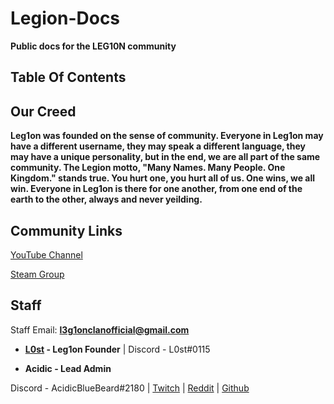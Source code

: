 # Legion-Docs
**Public docs for the LEG10N community**

## Table Of Contents

## Our Creed
**Leg1on was founded on the sense of community. Everyone in Leg1on may have a different username, they may speak a different language, they may have a unique personality, but in the end, we are all part of the same community. The Legion motto, "Many Names. Many People. One Kingdom." stands true. You hurt one, you hurt all of us. One wins, we all win. Everyone in Leg1on is there for one another, from one end of the earth to the other, always and never yeilding.**
## Community Links
[YouTube Channel](https://www.youtube.com/channel/UC4D5RT4d-wTSirlfUq0i6nQ)

[Steam Group](http://steamcommunity.com/groups/leg1onsteam)

## Staff
Staff Email: **l3g1onclanofficial@gmail.com**

* **[L0st](https://github.com/L0styB0y) - Leg1on Founder** |
Discord - L0st#0115

* **Acidic - Lead Admin**

Discord - AcidicBlueBeard#2180 | 
[Twitch](https://www.twitch.tv/acidicbluebeard) | 
[Reddit](https://www.reddit.com/user/AksidBeard) | 
[Github](https://github.com/AcidicBlueBeard)
